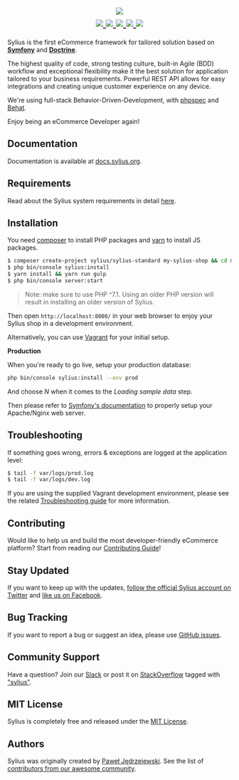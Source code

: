 <h1 align="center">
    <a href="http://sylius.org" target="_blank">
        <img src="http://demo.sylius.org/assets/shop/img/logo.png" />
    </a>
    <br />
    <a href="https://packagist.org/packages/sylius/sylius" title="License" target="_blank">
        <img src="https://img.shields.io/packagist/l/Sylius/Sylius.svg" />
    </a>
    <a href="https://packagist.org/packages/sylius/sylius" title="Version" target="_blank">
        <img src="https://img.shields.io/packagist/v/Sylius/Sylius.svg" />
    </a>
    <a href="http://travis-ci.org/Sylius/Sylius" title="Build status" target="_blank">
        <img src="https://img.shields.io/travis/Sylius/Sylius/master.svg" />
    </a>
    <a href="https://scrutinizer-ci.com/g/Sylius/Sylius/" title="Scrutinizer" target="_blank">
        <img src="https://img.shields.io/scrutinizer/g/Sylius/Sylius.svg" />
    </a>
    <a href="https://packagist.org/packages/sylius/sylius" title="Total Downloads" target="_blank">
        <img src="https://poser.pugx.org/sylius/sylius/downloads" />
    </a>
</h1>

Sylius is the first eCommerce framework for tailored solution based on [**Symfony**](http://symfony.com) and [**Doctrine**](http://doctrine-project.org). 

The highest quality of code, strong testing culture, built-in Agile (BDD) workflow and exceptional flexibility make it the best solution for application tailored to your business requirements. 
Powerful REST API allows for easy integrations and creating unique customer experience on any device.

We're using full-stack Behavior-Driven-Development, with [phpspec](http://phpspec.net) and [Behat](http://behat.org).

Enjoy being an eCommerce Developer again!

Documentation
-------------

Documentation is available at [docs.sylius.org](http://docs.sylius.org).

Requirements
------------

Read about the Sylius system requirements in detail [here](http://docs.sylius.org/en/latest/book/installation/requirements.html).

Installation
------------

You need [composer](https://getcomposer.org/doc/00-intro.md#installation-linux-unix-osx) to install PHP packages and [yarn](https://yarnpkg.com/lang/en/docs/install/) to install JS packages.

```bash
$ composer create-project sylius/sylius-standard my-sylius-shop && cd my-sylius-shop
$ php bin/console sylius:install
$ yarn install && yarn run gulp
$ php bin/console server:start
```

> Note: make sure to use PHP ^7.1. Using an older PHP version will result in installing an older version of Sylius.

Then open `http://localhost:8000/` in your web browser to enjoy your Sylius shop in a development environment.

Alternatively, you can use [Vagrant](http://docs.sylius.org/en/latest/book/installation/vagrant_installation.html) for your initial setup.

**Production**

When you're ready to go live, setup your production database:

```bash
php bin/console sylius:install --env prod
```

And choose _N_ when it comes to the _Loading sample data_ step.

Then please refer to [Symfony's documentation](https://symfony.com/doc/current/setup/web_server_configuration.html) to properly setup your Apache/Nginx web server.


Troubleshooting
---------------

If something goes wrong, errors & exceptions are logged at the application level:

```bash
$ tail -f var/logs/prod.log
$ tail -f var/logs/dev.log
```

If you are using the supplied Vagrant development environment, please see the related [Troubleshooting guide](http://github.com/Sylius/Vagrant/README.md#Troubleshooting) for more information.

Contributing
------------

Would like to help us and build the most developer-friendly eCommerce platform? Start from reading our [Contributing Guide](http://docs.sylius.org/en/latest/contributing/index.html)!

Stay Updated
------------

If you want to keep up with the updates, [follow the official Sylius account on Twitter](http://twitter.com/Sylius) and [like us on Facebook](https://www.facebook.com/SyliusEcommerce/).

Bug Tracking
------------

If you want to report a bug or suggest an idea, please use [GitHub issues](https://github.com/Sylius/Sylius/issues).

Community Support
-----------------

Have a question? Join our [Slack](http://sylius.org/slack) or post it on [StackOverflow](http://stackoverflow.com) tagged with ["sylius"](https://stackoverflow.com/questions/tagged/sylius).

MIT License
-----------

Sylius is completely free and released under the [MIT License](https://github.com/Sylius/Sylius/blob/master/LICENSE).

Authors
-------

Sylius was originally created by [Paweł Jędrzejewski](http://pjedrzejewski.com).
See the list of [contributors from our awesome community](https://github.com/Sylius/Sylius/contributors).
